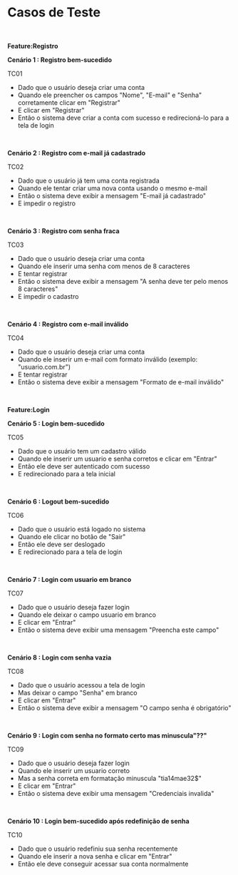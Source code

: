 # Casos de Teste
<br/>



**Feature:Registro**
<br/>

**Cenário 1 : Registro bem-sucedido**
<br/>
 
 TC01
 * Dado que o usuário deseja criar uma conta
 * Quando ele preencher os campos "Nome", "E-mail" e "Senha" corretamente clicar em "Registrar"
 * E clicar em "Registrar"
 * Então o sistema deve criar a conta com sucesso e redirecioná-lo para a tela de login
<br/>


**Cenário 2 :  Registro com e-mail já cadastrado**
<br/>

TC02
* Dado que o usuário já tem uma conta registrada
* Quando ele tentar criar uma nova conta usando o mesmo e-mail
* Então o sistema deve exibir a mensagem "E-mail já cadastrado"
* E impedir o registro
<br/>



**Cenário 3 : Registro com senha fraca**
<br/>

TC03
* Dado que o usuário deseja criar uma conta
* Quando ele inserir uma senha com menos de 8 caracteres
* E tentar registrar
* Então o sistema deve exibir a mensagem "A senha deve ter pelo menos 8 caracteres"
* E impedir o cadastro
<br/>


**Cenário 4 : Registro com e-mail inválido**
<br/>

TC04
* Dado que o usuário deseja criar uma conta
* Quando ele inserir um e-mail com formato inválido (exemplo: "usuario.com.br")
* E tentar registrar
* Então o sistema deve exibir a mensagem "Formato de e-mail inválido"
<br/>


**Feature:Login**
<br/>

**Cenário 5 : Login bem-sucedido**
<br/>

TC05
* Dado que o usuário tem um cadastro válido
* Quando ele inserir um usuario e senha corretos e clicar em "Entrar"
* Então ele deve ser autenticado com sucesso 
* E redirecionado para a tela inicial
<br/>


**Cenário 6 :  Logout bem-sucedido**
<br/>

TC06
* Dado que o usuário está logado no sistema
* Quando ele clicar no botão de "Sair"
* Então ele deve ser deslogado
* E redirecionado para a tela de login
<br/>


**Cenário 7 : Login com usuario em branco**
<br/>

TC07
* Dado que o usuário deseja fazer login
* Quando ele deixar o campo usuario em branco
* E clicar em "Entrar"
* Então o sistema deve exibir uma mensagem "Preencha este campo"
<br/>


**Cenário 8 :  Login com senha vazia**
<br/>

TC08
* Dado que o usuário acessou a tela de login
* Mas deixar o campo "Senha" em branco
* E clicar em "Entrar"
* Então o sistema deve exibir a mensagem "O campo senha é obrigatório"
<br/>


**Cenário 9 : Login com senha no formato certo mas minuscula"??"**
<br/>

TC09
* Dado que o usuário deseja fazer login
* Quando ele inserir um usuario correto
* Mas a senha correta  em formatação minuscula "tia14mae32$"
* E clicar em "Entrar"
* Então o sistema deve exibir uma mensagem "Credenciais invalida"
<br/>


**Cenário 10 : Login bem-sucedido após redefinição de senha**
<br/>

TC10
* Dado que o usuário redefiniu sua senha recentemente
* Quando ele inserir a nova senha e clicar em "Entrar"
* Então ele deve conseguir acessar sua conta normalmente
<br/>

